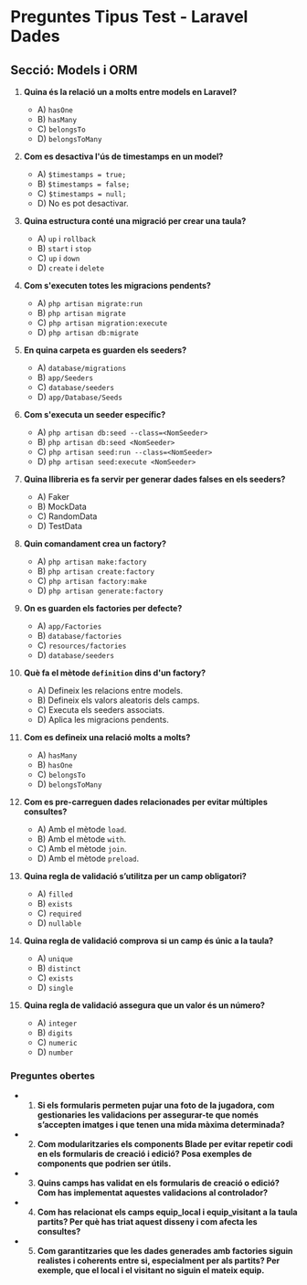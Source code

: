 # Preguntes Tipus Test - Laravel Dades

## **Secció: Models i ORM**

1. **Quina és la relació un a molts entre models en Laravel?**
    - A) `hasOne`
    - B) `hasMany`
    - C) `belongsTo`
    - D) `belongsToMany`

2. **Com es desactiva l'ús de timestamps en un model?**
    - A) `$timestamps = true;`
    - B) `$timestamps = false;`
    - C) `$timestamps = null;`
    - D) No es pot desactivar.

3. **Quina estructura conté una migració per crear una taula?**
    - A) `up` i `rollback`
    - B) `start` i `stop`
    - C) `up` i `down`
    - D) `create` i `delete`

4. **Com s'executen totes les migracions pendents?**
    - A) `php artisan migrate:run`
    - B) `php artisan migrate`
    - C) `php artisan migration:execute`
    - D) `php artisan db:migrate`

5. **En quina carpeta es guarden els seeders?**
    - A) `database/migrations`
    - B) `app/Seeders`
    - C) `database/seeders`
    - D) `app/Database/Seeds`

6. **Com s'executa un seeder específic?**
    - A) `php artisan db:seed --class=<NomSeeder>`
    - B) `php artisan db:seed <NomSeeder>`
    - C) `php artisan seed:run --class=<NomSeeder>`
    - D) `php artisan seed:execute <NomSeeder>`

7. **Quina llibreria es fa servir per generar dades falses en els seeders?**
    - A) Faker
    - B) MockData
    - C) RandomData
    - D) TestData

8. **Quin comandament crea un factory?**
    - A) `php artisan make:factory`
    - B) `php artisan create:factory`
    - C) `php artisan factory:make`
    - D) `php artisan generate:factory`


9. **On es guarden els factories per defecte?**
    - A) `app/Factories`
    - B) `database/factories`
    - C) `resources/factories`
    - D) `database/seeders`

10. **Què fa el mètode `definition` dins d'un factory?**
    - A) Defineix les relacions entre models.
    - B) Defineix els valors aleatoris dels camps.
    - C) Executa els seeders associats.
    - D) Aplica les migracions pendents.

11. **Com es defineix una relació molts a molts?**
    - A) `hasMany`
    - B) `hasOne`
    - C) `belongsTo`
    - D) `belongsToMany`

12. **Com es pre-carreguen dades relacionades per evitar múltiples consultes?**
    - A) Amb el mètode `load`.
    - B) Amb el mètode `with`.
    - C) Amb el mètode `join`.
    - D) Amb el mètode `preload`.
 
13. **Quina regla de validació s’utilitza per un camp obligatori?**
    - A) `filled`
    - B) `exists`
    - C) `required`
    - D) `nullable`

14. **Quina regla de validació comprova si un camp és únic a la taula?**
    - A) `unique`
    - B) `distinct`
    - C) `exists`
    - D) `single`

15. **Quina regla de validació assegura que un valor és un número?**
    - A) `integer`
    - B) `digits`
    - C) `numeric`
    - D) `number`

### Preguntes obertes

- 1. **Si els formularis permeten pujar una foto de la jugadora, com gestionaries les validacions per assegurar-te que només s’accepten imatges i que tenen una mida màxima determinada?**
- 2. **Com modularitzaries els components Blade per evitar repetir codi en els formularis de creació i edició? Posa exemples de components que podrien ser útils.**
- 3. **Quins camps has validat en els formularis de creació o edició? Com has implementat aquestes validacions al controlador?** 
- 4. **Com has relacionat els camps equip_local i equip_visitant a la taula partits? Per què has triat aquest disseny i com afecta les consultes?**
- 5. **Com garantitzaries que les dades generades amb factories siguin realistes i coherents entre si, especialment per als partits? Per exemple, que el local i el visitant no siguin el mateix equip.**